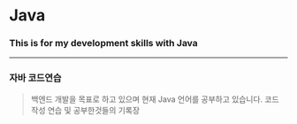 # Java
### This is for my development skills with Java
-------------------------
### 자바 코드연습
> 백엔드 개발을 목표로 하고 있으며 현재 Java 언어를 공부하고 있습니다.
> 코드 작성 연습 및 공부한것들의 기록장

